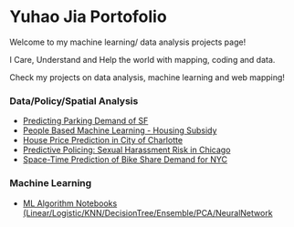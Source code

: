 # Yuhao Jia Portofolio
Welcome to my machine learning/ data analysis projects page!

I Care, Understand and Help the world with mapping, coding and data.



Check my projects on data analysis, machine learning and web mapping!


### Data/Policy/Spatial Analysis
* [Predicting Parking Demand of SF](https://yuhaochrisj.github.io/yuhao_portofolio/Data_Analysis/Prediction%20Parking%20Demand%20in%20SF.html)
* [People Based Machine Learning - Housing Subsidy](https://yuhaochrisj.github.io/yuhao_portofolio/Data_Analysis/HousingSubsidy.html)
* [House Price Prediction in City of Charlotte](https://yuhaochrisj.github.io/yuhao_portofolio/Data_Analysis/House%20Price%20Prediction%20in%20City%20of%20Charlotte.html)
* [Predictive Policing: Sexual Harassment Risk in Chicago](https://yuhaochrisj.github.io/yuhao_portofolio/Data_Analysis/Predictive%20Policing%20Sexual%20Harassment%20Risk%20in%20Chicago.html)
* [Space-Time Prediction of Bike Share Demand for NYC](https://yuhaochrisj.github.io/yuhao_portofolio/Data_Analysis/Space-Time%20Prediction%20of%20Bike%20Share%20Demand%20for%20NYC.html)


### Machine Learning
* [ML Algorithm Notebooks (Linear/Logistic/KNN/DecisionTree/Ensemble/PCA/NeuralNetwork](Machine_Learning_Notebooks)
